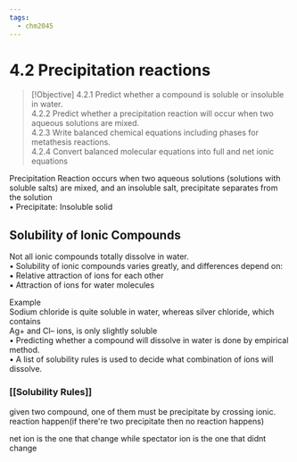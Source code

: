 ```yaml
---
tags:
  - chm2045
---
```


# 4.2 Precipitation reactions  

> [!Objective]
> 4.2.1 Predict whether a compound is soluble or insoluble in water.  
> 4.2.2 Predict whether a precipitation reaction will occur when two aqueous solutions are mixed.  
> 4.2.3 Write balanced chemical equations including phases for metathesis reactions.  
> 4.2.4 Convert balanced molecular equations into full and net ionic equations

Precipitation Reaction occurs when two aqueous solutions (solutions with soluble salts) are mixed, and an insoluble salt, precipitate separates from the solution  
• Precipitate: Insoluble solid

## Solubility of Ionic Compounds
Not all ionic compounds totally dissolve in water.  
• Solubility of ionic compounds varies greatly, and differences depend on:  
▪ Relative attraction of ions for each other  
▪ Attraction of ions for water molecules  

Example  
Sodium chloride is quite soluble in water, whereas silver chloride, which contains  
Ag+ and Cl– ions, is only slightly soluble  
• Predicting whether a compound will dissolve in water is done by empirical method.  
• A list of solubility rules is used to decide what combination of ions will dissolve.  

###  [[Solubility Rules]]
given two compound, one of them must be precipitate by crossing ionic. reaction happen(if there're two precipitate then no reaction happens)


net ion is the one that change while spectator ion is the one that didnt change
